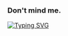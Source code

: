 ### Don't mind me.

[![Typing SVG](https://readme-typing-svg.herokuapp.com?font=Poppins&duration=3500&color=2c384a&lines=snazzy+profile+%3D%2F%3D+good+programmer)](https://git.io/typing-svg)
